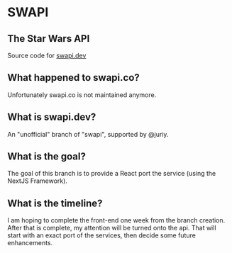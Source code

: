 # SWAPI

## The Star Wars API

Source code for [swapi.dev](https://swapi.dev)

## What happened to swapi.co?

Unfortunately swapi.co is not maintained anymore.

## What is swapi.dev?

An "unofficial" branch of "swapi", supported by @juriy.

## What is the goal?

The goal of this branch is to provide a React port the service (using the NextJS Framework).

## What is the timeline?

I am hoping to complete the front-end one week from the branch creation. After that is complete, my attention will be turned onto the api. That will start with an exact port of the services, then decide some future enhancements.
